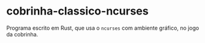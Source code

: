 # cobrinha-classico-ncurses
Programa escrito em Rust, que usa o `ncurses` com ambiente gráfico, no jogo da cobrinha.
